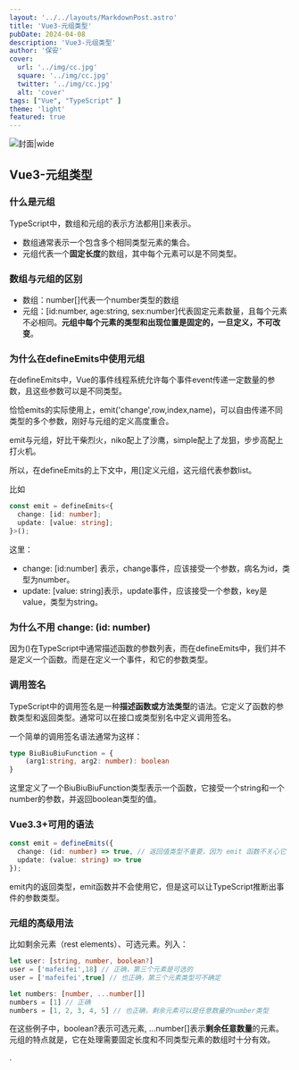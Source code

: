 ```yaml
---
layout: '../../layouts/MarkdownPost.astro'
title: 'Vue3-元组类型'
pubDate: 2024-04-08
description: 'Vue3-元组类型'
author: '保安'
cover:
  url: '../img/cc.jpg'
  square: '../img/cc.jpg'
  twitter: '../img/cc.jpg'
  alt: 'cover'
tags: ["Vue", "TypeScript" ]
theme: 'light'
featured: true
---
```


![封面|wide](/images/cc.jpg)


## Vue3-元组类型

### 什么是元组

TypeScript中，数组和元组的表示方法都用[]来表示。
- 数组通常表示一个包含多个相同类型元素的集合。
- 元组代表一个**固定长度**的数组，其中每个元素可以是不同类型。

### 数组与元组的区别
- 数组：number[]代表一个number类型的数组
- 元组：[id:number, age:string, sex:number]代表固定元素数量，且每个元素不必相同。**元组中每个元素的类型和出现位置是固定的，一旦定义，不可改变**。

### 为什么在defineEmits中使用元组
在defineEmits中，Vue的事件线程系统允许每个事件event传递一定数量的参数，且这些参数可以是不同类型。

恰恰emits的实际使用上，emit('change',row,index,name)，可以自由传递不同类型的多个参数，刚好与元组的定义高度重合。

emit与元组，好比干柴烈火，niko配上了沙鹰，simple配上了龙狙，步步高配上打火机。

所以，在defineEmits的上下文中，用[]定义元组，这元组代表参数list。

比如
```typescript
const emit = defineEmits<{
  change: [id: number];
  update: [value: string];
}>();
```
这里：
- change: [id:number] 表示，change事件，应该接受一个参数，病名为id，类型为number。
-  update: [value: string]表示，update事件，应该接受一个参数，key是value，类型为string。

### 为什么不用 change: (id: number)

因为()在TypeScript中通常描述函数的参数列表，而在defineEmits中，我们并不是定义一个函数。而是在定义一个事件，和它的参数类型。

### 调用签名

TypeScript中的调用签名是一种**描述函数或方法类型**的语法。它定义了函数的参数类型和返回类型。通常可以在接口或类型别名中定义调用签名。

一个简单的调用签名语法通常为这样：
```typescript
type BiuBiuBiuFunction = {
    (arg1:string, arg2: number): boolean
}
```

这里定义了一个BiuBiuBiuFunction类型表示一个函数，它接受一个string和一个number的参数，并返回boolean类型的值。

### Vue3.3+可用的语法

```typescript
const emit = defineEmits({
  change: (id: number) => true, // 返回值类型不重要，因为 emit 函数不关心它
  update: (value: string) => true
});
```

emit内的返回类型，emit函数并不会使用它，但是这可以让TypeScript推断出事件的参数类型。


### 元组的高级用法

比如剩余元素（rest elements）、可选元素。列入：
```typescript
let user: [string, number, boolean?]
user = ['mafeifei',18] // 正确，第三个元素是可选的
user = ['mafeifei',true] // 也正确，第三个元素类型可不确定

let numbers: [number, ...number[]]
numbers = [1] // 正确
numbers = [1, 2, 3, 4, 5] // 也正确，剩余元素可以是任意数量的number类型
```

在这些例子中，boolean?表示可选元素, ...number[]表示**剩余任意数量**的元素。
元组的特点就是，它在处理需要固定长度和不同类型元素的数组时十分有效。

.